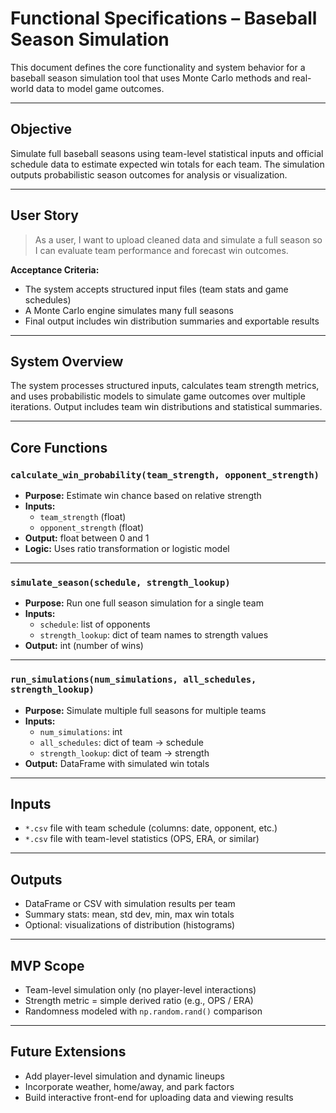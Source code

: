 # Functional Specifications – Baseball Season Simulation

This document defines the core functionality and system behavior for a baseball season simulation tool that uses Monte Carlo methods and real-world data to model game outcomes.

---

## Objective

Simulate full baseball seasons using team-level statistical inputs and official schedule data to estimate expected win totals for each team. The simulation outputs probabilistic season outcomes for analysis or visualization.

---

## User Story

> As a user, I want to upload cleaned data and simulate a full season so I can evaluate team performance and forecast win outcomes.

**Acceptance Criteria:**
- The system accepts structured input files (team stats and game schedules)
- A Monte Carlo engine simulates many full seasons
- Final output includes win distribution summaries and exportable results

---

## System Overview

The system processes structured inputs, calculates team strength metrics, and uses probabilistic models to simulate game outcomes over multiple iterations. Output includes team win distributions and statistical summaries.

---

## Core Functions

### `calculate_win_probability(team_strength, opponent_strength)`
- **Purpose:** Estimate win chance based on relative strength
- **Inputs:**  
  - `team_strength` (float)  
  - `opponent_strength` (float)  
- **Output:** float between 0 and 1  
- **Logic:** Uses ratio transformation or logistic model

---

### `simulate_season(schedule, strength_lookup)`
- **Purpose:** Run one full season simulation for a single team
- **Inputs:**  
  - `schedule`: list of opponents  
  - `strength_lookup`: dict of team names to strength values  
- **Output:** int (number of wins)

---

### `run_simulations(num_simulations, all_schedules, strength_lookup)`
- **Purpose:** Simulate multiple full seasons for multiple teams
- **Inputs:**  
  - `num_simulations`: int  
  - `all_schedules`: dict of team → schedule  
  - `strength_lookup`: dict of team → strength  
- **Output:** DataFrame with simulated win totals

---

## Inputs

- `*.csv` file with team schedule (columns: date, opponent, etc.)
- `*.csv` file with team-level statistics (OPS, ERA, or similar)

---

## Outputs

- DataFrame or CSV with simulation results per team
- Summary stats: mean, std dev, min, max win totals
- Optional: visualizations of distribution (histograms)

---

## MVP Scope

- Team-level simulation only (no player-level interactions)
- Strength metric = simple derived ratio (e.g., OPS / ERA)
- Randomness modeled with `np.random.rand()` comparison

---

## Future Extensions

- Add player-level simulation and dynamic lineups
- Incorporate weather, home/away, and park factors
- Build interactive front-end for uploading data and viewing results
